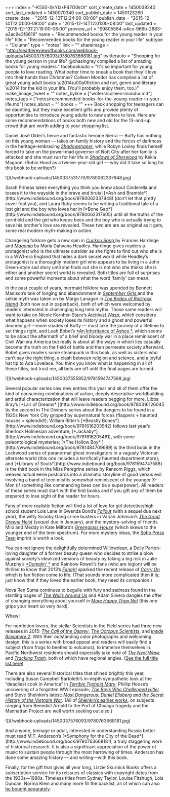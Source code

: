 +++
index = "-K5S0-SkYIzxP47O0kOt"
sort_create_date = 1450038240
sort_last_updated = 1450070340
sort_publish_date = 1450123260
create_date = "2015-12-13T12:24:00-08:00"
publish_date = "2015-12-14T12:01:00-08:00"
date = "2015-12-14T12:01:00-08:00"
last_updated = "2015-12-13T21:19:00-08:00"
preview_url = "99805564-e4ce-966b-2883-a3ac9e3f8619"
name = "Recommended books for the young reader in your life"
title = "Recommended books for the young reader in your life"
subtype = "Column"
type = "notes"
link = ""
shareimage = "http://seattlereviewofbooks.com/webhook-uploads/1450037576093/9780763668181.jpg"
twitterauto = "Shopping for the young person in your life? @chasingray compiled a list of amazing books for young readers."
facebookauto = "It's so important for young people to love reading. What better time to sneak a book that they'll love into their hands than Christmas? Colleen Mondor has compiled a list of great young adult books \u2014\u00a0fiction and not, genre and literary \u2014 for the kid in your life. (You'll probably enjoy them, too.)"
make_image_tweet = ""
notes_byline = ["writers/colleen-mondor.md"]
notes_tags = ["notes/recommended-books-for-the-young-reader-in-your-life.md"]
notes_about = ""
books = ""
+++
Book shopping for teenagers can be daunting, but they make excellent gifts and provide plenty of opportunities to introduce young adults to new authors to love. Here are some recommendations of books both new and old for the 13-and-up crowd that are worth adding to your shopping list.

Daniel José Older’s fierce and fantastic heroine Sierra — Buffy has nothing on this young woman — takes on family history and the forces of darkness in the heritage-embracing [*Shadowshaper*](http://www.indiebound.org/book/9780545591614), while Robyn Loxley finds herself forced to take on the power-mad governor of Nott City after her family is attacked and she must run for her life in [*Shadows of Sherwood*](http://www.indiebound.org/book/9781681190235) by Kekla Magoon. (Robin Hood as a twelve-year-old girl — why did it take so long for this book to be written?)

<p class="image-left">![](/webhook-uploads/1450037531770/9780062337948.jpg)</p>Sarah Prineas takes everything you think you knew about Cinderella and tosses it to the wayside in the brave and brutal [*Ash and Bramble*](http://www.indiebound.org/book/9780062337948) (don’t let that pretty cover fool you), and Laura Ruby seems to be writing a traditional tale of a lost girl and the boy who loves her in [*Bone Gap*](http://www.indiebound.org/book/9780062317605) until all the truths of the cornfield and the girl who keeps bees and the boy who is actually trying to save his brother’s love are revealed. These two are are as original as it gets, some real modern myth-making in action.

Changeling folklore gets a new spin in [*Cuckoo Song* ](http://www.indiebound.org/book/9781419714801) by Frances Hardinge and [*Magonia*](http://www.indiebound.org/book/9780062320520) by Maria Dahvana Headley. Hardinge gives readers a protagonist who is the ultimate outsider as she fights to find out who she is in a WWI-era England that hides a dark secret world while Headley’s protagonist is a thoroughly modern girl who appears to be living in a John Green-style sad story until she finds out she is not who she thinks she is either and another secret world is revealed. Both titles are full of surprises and some powerful moments about what the word ‘family’ can mean.

In the past couple of years, mermaid folklore was upended by Bennett Madison’s tale of longing and abandonment in [*September Girls* ](http://www.indiebound.org/book/9780061255656 )and the selkie myth was taken on by Margo Lanagan in [*The Brides of Rolllrock Island*](http://www.indiebound.org/book/9780857560339) (both now out in paperback), both of which were welcomed by readers interested in challenging long held myths. Those same readers will want to take on Nicole Kornher-Stace’s [*Archivist Wasp*](http://www.indiebound.org/book/9781618730978), which considers what happens when society loses its history and a ghost and powerful doomed girl —more shades of Buffy — must take the journey of a lifetime to set things right, and Leah Bobet’s [*An Inheritance of Ashes *](http://www.indiebound.org/book/9780544281110), which seems to be about the aftermath of a brief and bloody war in a place reminiscent of Civil War-era America but really is about all the ways in which lies casually become the truth on the field of battle and then permeate society afterward. Bobet gives readers some steampunk in this book, as well as sisters who can’t say the right thing, a clash between religion and science, and a joyful hat tip to Ada Lovelace. You think you know what is happening in all of these titles, but trust me, all bets are off until the final pages are turned.

<p class="image-left">![](/webhook-uploads/1450037555952/9781594747588.jpg)</p>Several popular series saw new entries this year and all of them offer the kind of consuming combinations of action, deeply descriptive worldbuilding and artful characterization that will leave readers begging for more. Libba Bray’s [*Lair of Dreams* ](http://www.indiebound.org/book/9780316126045 )is the second in The Diviners series about the dangers to be found in a 1920s New York City gripped by supernatural forces (flappers + haunted houses = splendid!); William Ritter’s [*Beastly Bones*](http://www.indiebound.org/book/9781616203542) follows last year’s Sherlock Holmesian adventure, [*Jackaby*](http://www.indiebound.org/book/9781616205461), with some paleontological mysteries; [*The Hollow Boy* ](http://www.indiebound.org/book/9781484709689) is the third book in the Lockwood series of paranormal ghost investigators in a vaguely Victorian alternate world (this one includes a terrifically haunted department store); and [*Library of Souls*](http://www.indiebound.org/book/9781594747588) is the third book in the Miss Peregrine series by Ransom Riggs, which weaves actual eerie postcards into a dramatic storyline of good versus evil involving a band of teen misfits somewhat reminiscent of the younger X-Men (if something like commanding bees can be a superpower). All readers of these series must start with the first books and if you gift any of them be prepared to lose sight of the reader for hours.

Fans of more realistic fiction will find a lot of love for girl detective/high school student Lois Lane in Gwenda Bond’s [*Fallout*](http://www.indiebound.org/book/9781630790059) (with a sequel due next year), the witty Scooby Gang crime busters in Varian Johnson’s [*The Great Greene Heist*](http://www.indiebound.org/book/9780545525534) (sequel due in January), and the mystery-solving of friends Milo and Meddy in Kate Milford’s [*Greenglass House*](http://www.indiebound.org/book/9780544540286) (which skews to the younger end of the teen spectrum). For more mystery ideas, the [Soho Press Teen](http://sohopress.com/soho-teen/) imprint is worth a look.

You can not ignore the delightfully determined Willowdean, a Dolly Parton-loving daughter of a former beauty queen who decides to strike a blow against society’s idealized versions of beauty by taking a big risk in Julie Murphy’s [*Dumplin’ *](http://www.indiebound.org/book/9780062327185 ) and Rainbow Rowell’s fans (who are legion) will be thrilled to know that 2013’s [*Fangirl*](http://www.indiebound.org/book/9781250030955) sparked the recent release of [*Carry On*](http://www.indiebound.org/book/9781250049551) which is fan fiction come to life. (That sounds more complicated then it is; just know that if they loved the earlier book, they need its companion.)

Nova Ren Suma continues to beguile with fury and sadness found in the startling pages of [*The Walls Around Us*](http://www.indiebound.org/book/9781616203726) and Adam Silvera dangles the offer of changing everything about yourself in [*More Happy Than Not*](http://www.indiebound.org/book/9781616956776) (this one grips your heart so very hard).

Whew!

For nonfiction lovers, the stellar Scientists in the Field series had three new releases in 2015: [*The Call of the Osprey*](http://www.indiebound.org/book/9780544232686), [*The Octopus Scientists*](http://www.indiebound.org/book/9780544232709), and [*Inside Biosphere 2*](http://www.indiebound.org/book/9780544416642). With their outstanding color photographs and welcoming design, this is a series with broad appeal and readers will easily find a subject (from frogs to beetles to volcanos), to immerse themselves in. Pacific Northwest residents should especially take note of [*The Next Wave*](http://www.indiebound.org/book/9780544099999) and [*Tracking Trash*](http://www.indiebound.org/book/9780547328607), both of which have regional angles. ([See the full title list here](http://www.sciencemeetsadventure.com/books/))

There are also several historical titles that shined brightly this year, including Susan Campbell Bartoletti’s in-depth sympathetic look at the “deadliest cook in America” in  [*Terrible Typhoid Mary*](http://www.indiebound.org/book/9780544313675); Phillip Hoose’s uncovering of a forgotten WWII episode, [*The Boys Who Challenged Hitler* ](http://www.indiebound.org/book/9780374300227 )and Steve Sheinkin’s latest: [*Most Dangerous: Daniel Ellsberg and the Secret History of the Vietnam War*](http://www.indiebound.org/book/9781596439528). (All of [Sheinkin’s earlier works](http://www.indiebound.org/search/book?searchfor=Sheinkin%2C+Steve), on subjects ranging from Benedict Arnold to the Port of Chicago tragedy and the Manhattan Project are well worth seeking out also.)

<p class="image-left">![](/webhook-uploads/1450037576093/9780763668181.jpg)</p>And anyone, teenage or adult, interested in understanding Russia better must read M.T. Anderson’s [*Symphony for the City of the Dead*](http://www.indiebound.org/book/9780763668181), a truly staggering work of historical research. It is also a significant appreciation of the power of music to sustain people through the most harrowing of times. Anderson has done some amazing history — and writing—with this book.

Finally, for the gift that gives all year long, Lizzie Skurnick Books offers a subscription service for its reissues of classics with copyright dates from the 1930s—1980s. Timeless titles from Sydney Taylor, Louise Fitzhugh, Lois Duncan, Norma Klein and many more fill the backlist, all of which can also [be bought separately](http://lizzieskurnickbooks.com/). 

